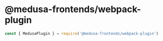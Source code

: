 # @medusa-frontends/webpack-plugin

```ts
const { MedusaPlugin } = require('@medusa-frontends/webpack-plugin')
```
